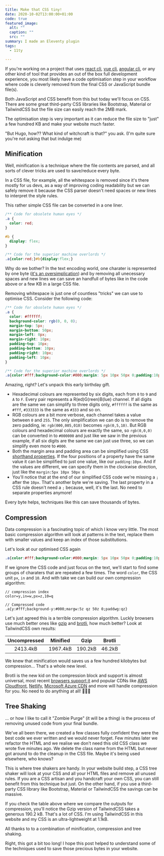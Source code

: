 ```yaml
---
title: Make that CSS tiny!
date: 2020-10-02T13:00:00+01:00
code: true
featured_image:
  alt: ""
  caption: ""
  src: ""
summary: I made an Eleventy plugin
tags:
  - 11ty

---
```

If you're working on a project that uses [react cli](https://create-react-app.dev/), [vue cli](https://cli.vuejs.org/), [angular cli](https://cli.angular.io/), or any other kind of tool that provides an out of the box full development experience, you most likely have a code optimisation step in your workflow where code is cleverly removed from the final CSS or JavaScript bundle file(s).

Both JavaScript and CSS benefit from this but today we'll focus on CSS. There are some great third-party CSS libraries like Bootstrap, Material or TailwindCSS but the file size can easily reach the 2MB mark.

The optimisation step is very important as it can reduce the file size to "just" a few hundred KB and make your website much faster.

"But Hugo, how?? What kind of witchcraft is that?" you ask. (I'm quite sure you're not asking that but indulge me)

## Minification

Well, minification is a technique where the file contents are parsed, and all sorts of clever tricks are used to save/reduce every byte.

In a CSS file, for example, all the whitespace is removed since it's there mostly for us devs, as a way of improving coding readability but we can safely remove it because the CSS parser doesn't need spaces or new lines to interpret the style rules.

This rather simple CSS file can be converted in a one liner.

```css
/** Code for obsolete human eyes */
.a {
  color: red;
}

#b {
  display: flex;
}
```

```css
/** Code for the superior machine overlords */
.a{color:red;}#b{display:flex;}
```

Why do we bother? In the text encoding world, one charater is represented by one byte ([it's an oversimplication](https://en.wikipedia.org/wiki/ASCII])) and by removing all unecessary spaces and new lines we can save an handfull of bytes like in the code above or a few KB in a large CSS file.

Removing whitespace is just one of countless "tricks" we can use to optimise CSS. Consider the following code:

```css
/** Code for obsolete human eyes */
.a {
  color: #ffffff;
  background-color: rgb(0, 0, 0);
  margin-top: 5px;
  margin-bottom: 50px;
  margin-left: 0px;
  margin-right: 10px;
  padding-top: 10px;
  padding-bottom: 10px;
  padding-right: 10px;
  padding-left: 10px;
}
```

```css
/** Code for the superior machine overlords */
.a{color:#fff;background-color:#000;margin: 5px 10px 50px 0;padding:10px}
```

Amazing, right? Let's unpack this early birthday gift.

- Hexadecimal colours are represented by six digits, each from `0` to `9` and `A` to `F`. Every pair represents a R(ed)G(reen)B(lue) channel. If all digits are the same we can simplify to three digits only, `#ffffff` is the same as `#fff`, `#333333` is the same as `#333` and so on.
- RGB colours are a bit more verbose, each channel takes a value between `0` and `255`. The only simplification we can do is to remove the zero padding, ie: `rgb(000,005,010)` becomes `rgb(0,5,10)`. But RGB colours and hexadecimal colours are exactly the same, so `rgb(0,0,0)` can be converted in to `#000000` and just like we saw in the previous example, if all six digits are the same we can just use three, so we can simplify even more to `#000`.
- Both the margin area and padding area can be simplified using CSS [shorthand properties](https://developer.mozilla.org/en-US/docs/Web/CSS/Shorthand_properties). If the four positions of a property have the same value it can be simplified to just one value, like our `padding:10px`. And if the values are different, we can specify them in the clockwise direction, just like the `margin:5px 10px 50px 0`.
- You'll notice that at the end of our simplified CSS code we're missing a `;` after the `10px`. That's another byte we're saving. The last property in a CSS rule doesn't need a `;` because, well, it's the last. No need to separate properties anymore!

Every byte helps, techniques like this can save thousands of bytes.

## Compression

Data compression is a fascinating topic of which I know very little. The most basic compression algorithm will look at patterns in the text, replace them with smaller values and keep an index of those substitutions.

Let's look at our optimised CSS again

```css
.a{color:#fff;background-color:#000;margin: 5px 10px 50px 0;padding:10px}
```

If we ignore the CSS code and just focus on the text, we'll start to find some groups of charaters that are repeated a few times. The word `color`, the CSS unit `px`, `in` and `10`. And with take we can build our own compression algorithm:

```text
// compression index
color=y,in=w,px=z,10=q
```

```text
// Compressed code
.a{y:#fff;background-y:#000;margw:5z qz 50z 0;paddwg:qz}
```

Let's just agreed this is a terrible compression algorithm. Luckly browsers use much better ones like [gzip](https://www.gnu.org/software/gzip/) and [brotli](https://github.com/google/brotli), how much better? Look at TailwindCSS own results:

| Uncompressed | Minified |  Gzip   | Brotli |
| :----------: | :------: | :-----: | :----: |
|   2413.4kB   | 1967.4kB | 190.2kB | 46.2kB |

We knew that minification would saves us a few hundred kilobytes but compression... That's a whole new level.

Brotli is the new kid on the compression block and support is almost universal, most recent [browsers support it](https://www.caniuse.com/brotli) and popular CDNs like [AWS Cloudfront](https://aws.amazon.com/cloudfront/), [Netlify](https://www.netlify.com/), [Microsoft Azure CDN](https://azure.microsoft.com/en-us/services/cdn/) and more will handle compression for you. No need to do anything at all! 🎉🎉🎉

## Tree Shaking

... or how I like to call it "Zombie Purge" (it will be a thing) is the process of removing unused code from your final bundle.

We've all been there, we created a few classes fully confident they were the best code we ever written and we would never forget. Few minutes later we refactor the HTML and we realise we don't need this old CSS class we wrote five minutes ago.
We delete the class name from the HTML but never got around to do the cleanup in the CSS file. Maybe it's being used elsewhere, who knows?

This is where tree shakers are handy. In your website build step, a CSS tree shaker will look at your CSS and all your HTML files and remove all unused rules. If you are a CSS artisan and you handcraft your own CSS, you can still benefit from this technique but just. On the other hand, if you use a third-party CSS library like Bootstrap, Material or TailwindCSS the savings can be massive.

If you check the table above where we compare the outputs for compression, you'll notice the Gzip version of TailwindCSS takes a generous 190.2 kB. That's a lot of CSS. I'm using TailwindCSS in this website and my CSS is an ultra-lightweight at 1.1kB.

All thanks to to a combination of minification, compression and tree shaking.

Right, this got a bit too long! I hope this post helped to understand some of the techniques used to save those precious bytes in your website.


